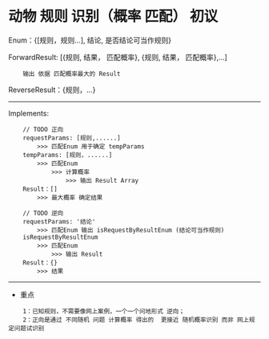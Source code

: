 # 动物 规则 识别（概率 匹配） 初议

Enum：{[规则，规则...], 结论, 是否结论可当作规则}

ForwardResult: [{规则, 结果， 匹配概率}, {规则, 结果， 匹配概率},...]
``` 
    输出 依据 匹配概率最大的 Result 
```

ReverseResult：{规则，...}

---
Implements:
```
    // TODO 正向
    requestParams: [规则,......] 
        >>> 匹配Enum 用于确定 tempParams
    tempParams: [规则，......]
        >>> 匹配Enum 
            >>> 计算概率 
                >>> 输出 Result Array
    Result：[]
        >>> 最大概率 确定结果
    
    // TODO 逆向
    requestParams: '结论'
        >>> 匹配Enum 输出 isRequestByResultEnum (结论可当作规则)
    isRequestByResultEnum
        >>> 匹配Enum 
            >>> 输出 Result
    Result：{} 
        >>> 结果

```

---
* 重点
```
    1：已知规则，不需要像网上案例，一个一个问地形式 逆向；
    2：正向是通过 不同随机 问题 计算概率 得出的  更接近 随机概率识别 而非 网上规定问题试识别
```








